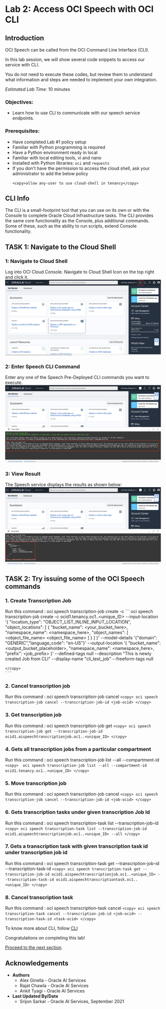 # Lab 2: Access OCI Speech with OCI CLI

## Introduction

OCI Speech can be called from the OCI Command Line Interface (CLI).

In this lab session, we will show several code snippets to access our service with CLI.

You do not need to execute these codes, but review them to understand what information and steps are needed to implement your own integration.

*Estimated Lab Time*: 10 minutes

### Objectives:

* Learn how to use CLI to communicate with our speech service endpoints.

### Prerequisites:
* Have completed Lab #1 policy setup
* Familiar with Python programming is required
* Have a Python environment ready in local
* Familiar with local editing tools, vi and nano
* Installed with Python libraries: `oci` and `requests`
* If you don't have the permission to access the cloud shell, ask your administrator to add the below policy
    ```
    <copy>allow any-user to use cloud-shell in tenancy</copy>
    ```

## CLI Info

The CLI is a small-footprint tool that you can use on its own or with the Console to complete Oracle Cloud Infrastructure tasks. The CLI provides the same core functionality as the Console, plus additional commands. Some of these, such as the ability to run scripts, extend Console functionality.



## **TASK 1:** Navigate to the Cloud Shell

### 1: Navigate to Cloud Shell

Log into OCI Cloud Console. Navigate to Cloud Shell Icon on the top right and click it.
    ![](./images/cloudShellIcon.png " ")

### 2: Enter Speech CLI Command

Enter any one of the Speech Pre-Deployed CLI commands you want to execute.
    ![](./images/cloudShellCommand.png " ")


### 3: View Result

The Speech service displays the results as shown below:
    ![](./images/clousShellResult.png " ")



<!-- ## **TASK 3:**To Install CLI in your Local
To install and use the CLI, follow [CLI](https://docs.oracle.com/en-us/iaas/Content/API/Concepts/cliconcepts.htm)


For information about using the CLI, see [Command Line Interface (CLI)](https://docs.oracle.com/iaas/Content/API/Concepts/cliconcepts.htm#Command_Line_Interface_CLI).
For a complete list of flags and options available for CLI commands, see the [Command Line Reference](https://docs.oracle.com/iaas/tools/oci-cli/latest/oci_cli_docs/). -->


## **TASK 2:** Try issuing some of the OCI Speech commands

### 1. Create Transcription Job
Run this command : oci speech transcription-job create -c 
    ```
    <copy>
    oci speech transcription-job create -c ocid1.tenancy.oc1..<unique_ID> --input-location '{
    "location_type": "OBJECT_LIST_INLINE_INPUT_LOCATION",
    "object_locations": [
      {
        "bucket_name": <your_bucket_here>,
        "namespace_name": <namespace_here>,
        "object_names": [
            <object_file_name>
            <object_file_name>
        ]
      }
    ]
  }' --model-details '{"domain": "GENERIC","language_code": "en-US"}' --output-location '{
    "bucket_name": <output_bucket_placeholder>,
    "namespace_name": <namespace_here>,
    "prefix": <job_prefix>
  }' --defined-tags null --description "This is newly created Job from CLI" --display-name "cli_test_job" --freeform-tags null
 
    </copy>
    ```

### 2. Cancel transcription job
Run this command : oci speech transcription-job cancel
    ```
    <copy>
    oci speech transcription-job cancel --transcription-job-id <job-ocid>
    </copy>
    ```

### 3. Get transcription job
Run this command : oci speech transcription-job get
    ```
    <copy>
    oci speech transcription-job get --transcription-job-id ocid1.aispeechtranscriptionjob.oc1..<unique_ID>
    </copy>
    ```

### 4. Gets all transcription jobs from a particular compartment
Run this command : oci speech transcription-job list --all --compartment-id
    ```
    <copy> 
    oci speech transcription-job list --all --compartment-id ocid1.tenancy.oc1..<unique_ID>
    </copy>
    ```

### 5. Move transcription job 
Run this command : oci speech transcription-job cancel
    ```
    <copy>
    oci speech transcription-job cancel --transcription-job-id <job-ocid>
    </copy>
    ```

### 6. Gets transcription tasks under given transcription Job Id
Run this command : oci speech transcription-task list --transcription-job-id 
    ```
    <copy>
    oci speech transcription-task list --transcription-job-id ocid1.aispeechtranscriptionjob.oc1..<unique_ID> --all
    </copy>
    ```

### 7. Gets a transcription task with given transcription task id under transcription job id
Run this command : oci speech transcription-task get --transcription-job-id <jobID> --transcription-task-id <taskID>
    ```
    <copy>
    oci speech transcription-task get --transcription-job-id ocid1.aispeechtranscriptionjob.oc1..<unique_ID> --transcription-task-id ocid1.aispeechtranscriptiontask.oc1..<unique_ID>
    </copy>
    ```

### 8. Cancel transcription task
Run this command : oci speech transcription-task cancel
    ```
    <copy>
    oci speech transcription-task cancel --transcription-job-id <job-ocid> --transcription-task-id <task-ocid>
    </copy>
    ```

To know more about CLI, follow [CLI](https://docs.oracle.com/en-us/iaas/Content/API/Concepts/cliconcepts.htm)

Congratulations on completing this lab!

[Proceed to the next section](#next).

## Acknowledgements
* **Authors**
    * Alex Ginella - Oracle AI Services
    * Rajat Chawla  - Oracle AI Services
    * Ankit Tyagi -  Oracle AI Services
* **Last Updated By/Date**
    * Srijon Sarkar  - Oracle AI Services, September 2021
